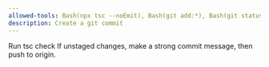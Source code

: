 ```yaml
---
allowed-tools: Bash(npx tsc --noEmit), Bash(git add:*), Bash(git status:*), Bash(git commit:*), Bash(git push:*), Bash(git checkout:*), Bash(git merge:*)
description: Create a git commit
---
```

Run tsc check
If unstaged changes, make a strong commit message, then push to origin.
